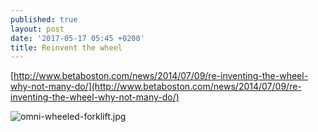 ```yaml
---
published: true
layout: post
date: '2017-05-17 05:45 +0200'
title: Reinvent the wheel
---
```

[http://www.betaboston.com/news/2014/07/09/re-inventing-the-wheel-why-not-many-do/](http://www.betaboston.com/news/2014/07/09/re-inventing-the-wheel-why-not-many-do/)

![omni-wheeled-forklift.jpg]({{site.baseurl}}/media/omni-wheeled-forklift.jpg)

